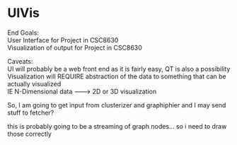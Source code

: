 UIVis
=====

<p>
End Goals:
  <br>
  User Interface for Project in CSC8630
  <br>
  Visualization of output for Project in CSC8630

<p>
Caveats:
  <br>
  UI will probably be a web front end as it is fairly easy, QT is also a possibility
  <br>
  Visualization will REQUIRE abstraction of the data to something that can be actually visualized
  <br>
  IE N-Dimensional data ---> 2D or 3D visualization

<p>
So, I am going to get input from clusterizer and graphiphier and I may send stuff to fetcher?

this is probably going to be a streaming of graph nodes... so i need to draw those correctly
